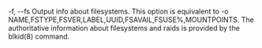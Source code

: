 -f, --fs
           Output info about filesystems. This option is equivalent to -o NAME,FSTYPE,FSVER,LABEL,UUID,FSAVAIL,FSUSE%,MOUNTPOINTS. The authoritative information about
           filesystems and raids is provided by the blkid(8) command.
